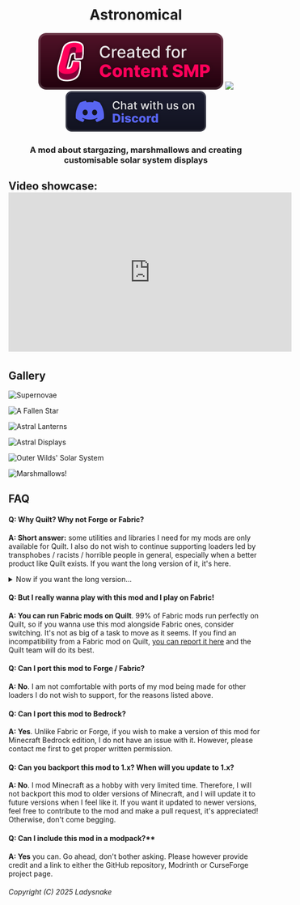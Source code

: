 <div align="center">
  <h1>Astronomical</h1>
  <a href="https://modrinth.com/user/ContentSMP"><img src="https://raw.githubusercontent.com/ContentSMP/Badges/9fa7a82bf987686e0de935ff6913c7f5aadac960/csmp/cozy_vector.svg"></a>
  <a href="https://modrinth.com/mod/fabric-api"><img src="https://raw.githubusercontent.com/intergrav/devins-badges/c7fd18efdadd1c3f12ae56b49afd834640d2d797/assets/cozy/requires/fabric-api_vector.svg"></a>
  <a href="https://discord.gg/rattiestgang"><img src="https://raw.githubusercontent.com/intergrav/devins-badges/c7fd18efdadd1c3f12ae56b49afd834640d2d797/assets/cozy/social/discord-plural_vector.svg"></a>
  <h3>A mod about stargazing, marshmallows and creating customisable solar system displays</h3>
</div>

## Video showcase: <iframe width="560" height="315" src="https://www.youtube-nocookie.com/embed/2cqXnwxKc1c" title="YouTube video player" frameborder="0" allow="accelerometer; autoplay; clipboard-write; encrypted-media; gyroscope; picture-in-picture; web-share" allowfullscreen></iframe>

## Gallery
![Supernovae](https://cdn.modrinth.com/data/qvNFI0nc/images/49a6d3fc83607459eccbb1419c7886528d71192d.png)

![A Fallen Star](https://cdn.modrinth.com/data/qvNFI0nc/images/af4dc5a218403dcaafa8d295181f07b2931a6c3d.png)

![Astral Lanterns](https://cdn.modrinth.com/data/qvNFI0nc/images/06c05770f02fcd6f42254f28ae1e0c1a7462b4d9.png)

![Astral Displays](https://cdn.modrinth.com/data/qvNFI0nc/images/4f46540ef02405217dd9feabe8b5e1ed7a1160c3.png)

![Outer Wilds' Solar System](https://cdn.modrinth.com/data/qvNFI0nc/images/eacf92c88013ba778dc0d9930464bee9f901bb77.png)

![Marshmallows!](https://cdn.modrinth.com/data/qvNFI0nc/images/e77cb602ff6e7e8541f861cb99bc1c08f9914213.png)


## FAQ

#### Q: Why Quilt? Why not Forge or Fabric?

**A: Short answer:** some utilities and libraries I need for my mods are only available for Quilt. I also do not wish to continue supporting loaders led by transphobes / racists / horrible people in general, especially when a better product like Quilt exists. If you want the long version of it, it's here.

<details>
<summary>Now if you want the long version...</summary>

I don't have any problem dissociating a project from the person behind it when that project is the best there is, however, Fabric's lead dev's transphobia genuinely got in the way of code contributions that would've been great additions to the loader's API (these contributions being made by trans people). Certain systems like the custom biome, dimension or multipart APIs of Fabric have a lot of problems and sometimes straight up don't work, while these issues have been fixed on Quilt.

For Forge, it's not so much about the devs being bad people, it's more that the way Forge does things and forces modders to do things in a particular (and in my opinion, complicated) way genuinely got me to quit modding before I switched to Fabric when it first came out. On top of that, Forge devs have in the past caused me and my friends quite a bit of trouble and unfortunate interactions, and when I did allow Forge ports of my mods to be made, I would have people come to me regarding issues on the Forge version, which I had nothing to do with.

Additionally, Quilt has a bigger team, and I personally know most of the devs. Therefore, I can also try to help by directly giving feedback or contributions to them if need be, unlike with Fabric or Forge. To also quote a friend I completely agree with: "The argument of "X modloader has no popular mods ergo no popular mods should move to it" is circular and, to put it bluntly, a tad idiotic. I've heard it with Fabric before, and as I did not listen previously I will not listen now. Quilt is a modloader that I can trust the development team of, and thus I develop on it."

If you're upset about the mod not being available to you because you don't wanna use Quilt, I can understand that. However, please also understand that if it weren't for Quilt, I wouldn't have made this mod anyway, so you're technically not missing out on anything! Ultimately, whether or not you want to use this mod is entirely your choice, so do not play victim and put the blame on me if you do not wish to go through the steps to play with it.

Finally, I mod for myself above all, releasing my mods is just a bonus I provide for free. This is a hobby that should stay enjoyable, and altough I'm trying my best to keep it that way, it's becoming harder and harder as time passes due to entitled players and the incredibly toxic modding community. This is my work, my mod, and I am free to do whatever I want with it. If I don't want it to be available for loaders I dislike and don't want to support, I am free to make that choice without having to justify it. However, I still hope this explanation gives a little more insight and helps you understand!

🐀❤️

</details>

#### Q: But I really wanna play with this mod and I play on Fabric!

**A: You can run Fabric mods on Quilt**. 99% of Fabric mods run perfectly on Quilt, so if you wanna use this mod alongside Fabric ones, consider switching. It's not as big of a task to move as it seems. If you find an incompatibility from a Fabric mod on Quilt, [you can report it here](https://forum.quiltmc.org/t/mod-incompatibility-megathread/261) and the Quilt team will do its best.

#### Q: Can I port this mod to Forge / Fabric?

**A: No**. I am not comfortable with ports of my mod being made for other loaders I do not wish to support, for the reasons listed above.

#### Q: Can I port this mod to Bedrock?

**A: Yes**. Unlike Fabric or Forge, if you wish to make a version of this mod for Minecraft Bedrock edition, I do not have an issue with it. However, please contact me first to get proper written permission.

#### Q: Can you backport this mod to 1.x? When will you update to 1.x?

**A: No**. I mod Minecraft as a hobby with very limited time. Therefore, I will not backport this mod to older versions of Minecraft, and I will update it to future versions when I feel like it. If you want it updated to newer versions, feel free to contribute to the mod and make a pull request, it's appreciated! Otherwise, don't come begging.

#### Q: Can I include this mod in a modpack?**

**A: Yes** you can. Go ahead, don't bother asking. Please however provide credit and a link to either the GitHub repository, Modrinth or CurseForge project page.

###### Copyright (C) 2025 Ladysnake
